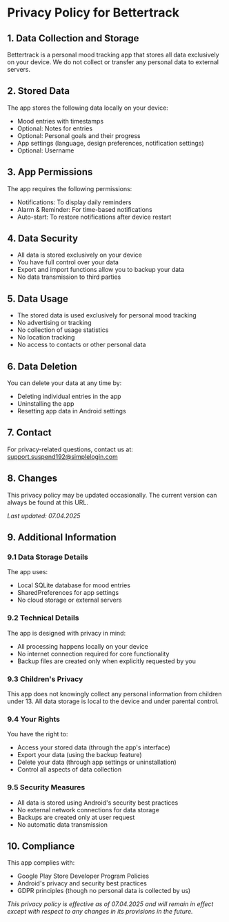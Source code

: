 # Privacy Policy for Bettertrack

## 1. Data Collection and Storage
Bettertrack is a personal mood tracking app that stores all data exclusively on your device. We do not collect or transfer any personal data to external servers.

## 2. Stored Data
The app stores the following data locally on your device:
- Mood entries with timestamps
- Optional: Notes for entries
- Optional: Personal goals and their progress
- App settings (language, design preferences, notification settings)
- Optional: Username

## 3. App Permissions
The app requires the following permissions:
- Notifications: To display daily reminders
- Alarm & Reminder: For time-based notifications
- Auto-start: To restore notifications after device restart

## 4. Data Security
- All data is stored exclusively on your device
- You have full control over your data
- Export and import functions allow you to backup your data
- No data transmission to third parties

## 5. Data Usage
- The stored data is used exclusively for personal mood tracking
- No advertising or tracking
- No collection of usage statistics
- No location tracking
- No access to contacts or other personal data

## 6. Data Deletion
You can delete your data at any time by:
- Deleting individual entries in the app
- Uninstalling the app
- Resetting app data in Android settings

## 7. Contact
For privacy-related questions, contact us at: support.suspend192@simplelogin.com

## 8. Changes
This privacy policy may be updated occasionally. The current version can always be found at this URL.

*Last updated: 07.04.2025*

## 9. Additional Information
### 9.1 Data Storage Details
The app uses:
- Local SQLite database for mood entries
- SharedPreferences for app settings
- No cloud storage or external servers

### 9.2 Technical Details
The app is designed with privacy in mind:
- All processing happens locally on your device
- No internet connection required for core functionality
- Backup files are created only when explicitly requested by you

### 9.3 Children's Privacy
This app does not knowingly collect any personal information from children under 13. All data storage is local to the device and under parental control.

### 9.4 Your Rights
You have the right to:
- Access your stored data (through the app's interface)
- Export your data (using the backup feature)
- Delete your data (through app settings or uninstallation)
- Control all aspects of data collection

### 9.5 Security Measures
- All data is stored using Android's security best practices
- No external network connections for data storage
- Backups are created only at user request
- No automatic data transmission

## 10. Compliance
This app complies with:
- Google Play Store Developer Program Policies
- Android's privacy and security best practices
- GDPR principles (though no personal data is collected by us)

*This privacy policy is effective as of 07.04.2025 and will remain in effect except with respect to any changes in its provisions in the future.*
